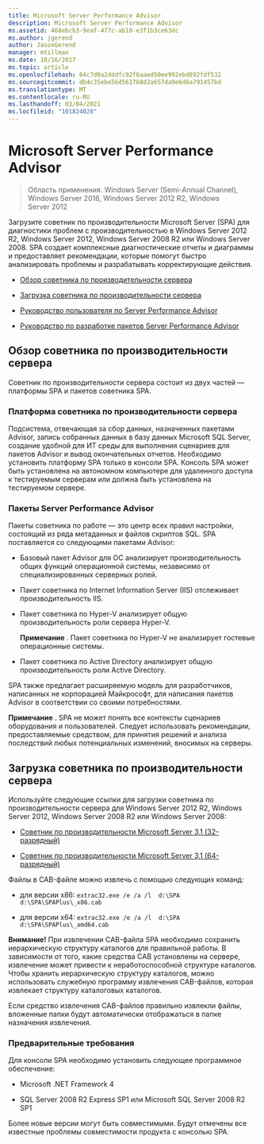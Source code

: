 ```yaml
---
title: Microsoft Server Performance Advisor
description: Microsoft Server Performance Advisor
ms.assetid: 468ebcb3-9eaf-477c-ab10-e3f1b3ce63dc
ms.author: jgerend
author: JasonGerend
manager: mtillman
ms.date: 10/16/2017
ms.topic: article
ms.openlocfilehash: 64c7d0a2dddfc92f6aaed50ee992ebd892fdf532
ms.sourcegitcommit: db4c35ebe56d561768d2a657da9e6d6a791457bd
ms.translationtype: MT
ms.contentlocale: ru-RU
ms.lasthandoff: 03/04/2021
ms.locfileid: "101824028"
---
```

# <a name="microsoft-server-performance-advisor"></a>Microsoft Server Performance Advisor

>Область применения. Windows Server (Semi-Annual Channel), Windows Server 2016, Windows Server 2012 R2, Windows Server 2012

Загрузите советник по производительности Microsoft Server (SPA) для диагностики проблем с производительностью в Windows Server 2012 R2, Windows Server 2012, Windows Server 2008 R2 или Windows Server 2008. SPA создает комплексные диагностические отчеты и диаграммы и предоставляет рекомендации, которые помогут быстро анализировать проблемы и разрабатывать корректирующие действия.

-   [Обзор советника по производительности сервера](#bkmk-aboutspa)

-   [Загрузка советника по производительности сервера](#bkmk-downloadspa)

-   [Руководство пользователя по Server Performance Advisor](server-performance-advisor-users-guide.md)

-   [Руководство по разработке пакетов Server Performance Advisor](server-performance-advisor-pack-development-guide.md)

## <a name="overview-of-server-performance-advisor"></a><a href="" id="bkmk-aboutspa"></a>Обзор советника по производительности сервера

Советник по производительности сервера состоит из двух частей — платформы SPA и пакетов советника SPA.

### <a name="the-server-performance-advisor-framework"></a>Платформа советника по производительности сервера

Подсистема, отвечающая за сбор данных, назначенных пакетами Advisor, запись собранных данных в базу данных Microsoft SQL Server, создание удобной для ИТ среды для выполнения сценариев для пакетов Advisor и вывод окончательных отчетов. Необходимо установить платформу SPA только в консоли SPA. Консоль SPA может быть установлена на автономном компьютере для удаленного доступа к тестируемым серверам или должна быть установлена на тестируемом сервере.

### <a name="server-performance-advisor-packs"></a>Пакеты Server Performance Advisor

Пакеты советника по работе — это центр всех правил настройки, состоящий из ряда метаданных и файлов скриптов SQL. SPA поставляется со следующими пакетами Advisor:

-   Базовый пакет Advisor для ОС анализирует производительность общих функций операционной системы, независимо от специализированных серверных ролей.

-   Пакет советника по Internet Information Server (IIS) отслеживает производительность IIS.

-   Пакет советника по Hyper-V анализирует общую производительность роли сервера Hyper-V.

    **Примечание** . Пакет советника по Hyper-V не анализирует гостевые операционные системы.



-   Пакет советника по Active Directory анализирует общую производительность роли Active Directory.

SPA также предлагает расширяемую модель для разработчиков, написанных не корпорацией Майкрософт, для написания пакетов Advisor в соответствии со своими потребностями.

**Примечание** . SPA не может понять все контексты сценариев оборудования и пользователей. Следует использовать рекомендации, предоставляемые средством, для принятия решений и анализа последствий любых потенциальных изменений, вносимых на серверы.



## <a name="download-server-performance-advisor"></a><a href="" id="bkmk-downloadspa"></a>Загрузка советника по производительности сервера


Используйте следующие ссылки для загрузки советника по производительности сервера для Windows Server 2012 R2, Windows Server 2012, Windows Server 2008 R2 или Windows Server 2008:

-   [Советник по производительности Microsoft Server 3,1 (32-разрядный)](https://go.microsoft.com/fwlink/p/?linkid=327751)

-   [Советник по производительности Microsoft Server 3,1 (64-разрядный)](https://go.microsoft.com/fwlink/p/?linkid=327752)

Файлы в CAB-файле можно извлечь с помощью следующих команд:

-   для версии x86: `extrac32.exe /e /a /l  d:\SPA   d:\SPA\SPAPlus\_x86.cab`

-   для версии x64: `extrac32.exe /e /a /l  d:\SPA   d:\SPA\SPAPlus\_amd64.cab`

**Внимание!** При извлечении CAB-файла SPA необходимо сохранить иерархическую структуру каталогов для правильной работы. В зависимости от того, какие средства CAB установлены на сервере, извлечение может привести к неработоспособной структуре каталогов. Чтобы хранить иерархическую структуру каталогов, можно использовать служебную программу извлечения CAB-файлов, которая извлекает структуру каталоговых каталогов.

Если средство извлечения CAB-файлов правильно извлекли файлы, вложенные папки будут автоматически отображаться в папке назначения извлечения.

### <a name="spa-prerequisites"></a>Предварительные требования

Для консоли SPA необходимо установить следующее программное обеспечение:

-   Microsoft .NET Framework 4

-   SQL Server 2008 R2 Express SP1 или Microsoft SQL Server 2008 R2 SP1

Более новые версии могут быть совместимыми. Будут отмечены все известные проблемы совместимости продукта с консолью SPA.
